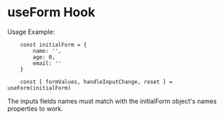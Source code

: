 # useForm Hook

Usage Example:

```
    const initialForm = {
        name: '',
        age: 0,
        email: ''
    }

    const [ formValues, handleInputChange, reset ] = useForm(initialForm)
```

The inputs fields names must match with the initialForm object's names properties to work.
